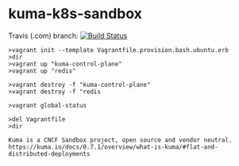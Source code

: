 # kuma-k8s-sandbox

Travis (.com) branch:
[![Build Status](https://travis-ci.com/githubfoam/kuma-k8s-sandbox.svg?branch=dev)](https://travis-ci.com/githubfoam/kuma-k8s-sandbox)  

~~~~
>vagrant init --template Vagrantfile.provision.bash.ubuntu.erb
>dir
>vagrant up "kuma-control-plane"
>vagrant up "redis"

>vagrant destroy -f "kuma-control-plane"
>vagrant destroy -f "redis

>vagrant global-status

>del Vagrantfile
>dir
~~~~

~~~~
Kuma is a CNCF Sandbox project, open source and vendor neutral.
https://kuma.io/docs/0.7.1/overview/what-is-kuma/#flat-and-distributed-deployments

~~~~